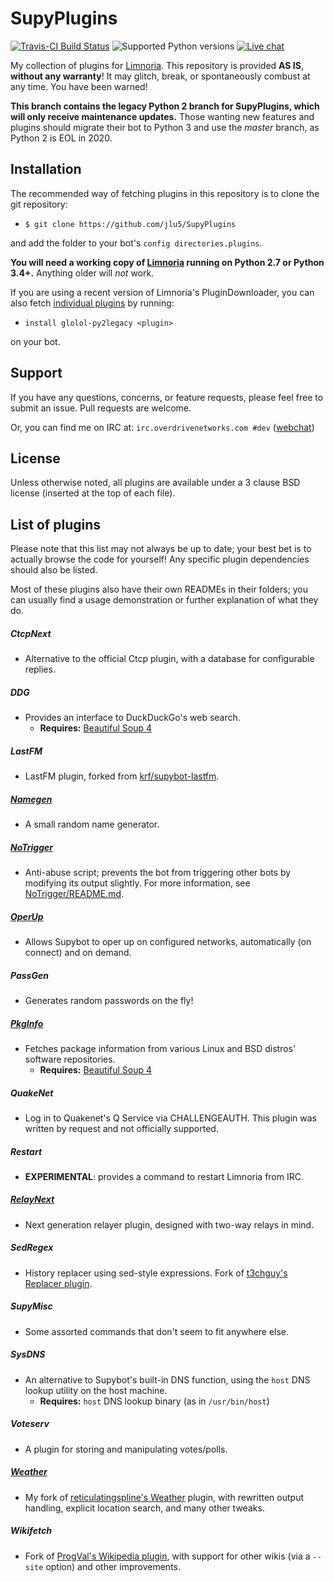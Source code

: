 # SupyPlugins

[webchatlink]: https://webchat.overdrivenetworks.com/?channels=dev

[![Travis-CI Build Status](https://travis-ci.org/jlu5/SupyPlugins.svg?branch=python2-legacy)](https://travis-ci.org/jlu5/SupyPlugins)
![Supported Python versions](https://img.shields.io/badge/python-2.7-blue.svg)
[![Live chat](https://img.shields.io/badge/IRC-live%20chat%20%C2%BB-green.svg)][webchatlink]

My collection of plugins for [Limnoria](https://github.com/ProgVal/Limnoria). This repository is provided **AS IS**, **without any warranty**! It may glitch, break, or spontaneously combust at any time. You have been warned!

**This branch contains the legacy Python 2 branch for SupyPlugins, which will only receive maintenance updates.** Those wanting new features and plugins should migrate their bot to Python 3 and use the *master* branch, as Python 2 is EOL in 2020.

## Installation
The recommended way of fetching plugins in this repository is to clone the git repository:

* `$ git clone https://github.com/jlu5/SupyPlugins`

and add the folder to your bot's `config directories.plugins`.

**You will need a working copy of [Limnoria](https://github.com/ProgVal/Limnoria) running on Python 2.7 or Python 3.4+.** Anything older will *not* work.

If you are using a recent version of Limnoria's PluginDownloader, you can also fetch [individual plugins](#list-of-plugins) by running:

* `install glolol-py2legacy <plugin>`

on your bot.

## Support
If you have any questions, concerns, or feature requests, please feel free to submit an issue. Pull requests are welcome.

Or, you can find me on IRC at: `irc.overdrivenetworks.com #dev` ([webchat][webchatlink])

## License
Unless otherwise noted, all plugins are available under a 3 clause BSD license (inserted at the top of each file).

## List of plugins
Please note that this list may not always be up to date; your best bet is to actually browse the code for yourself! Any specific plugin dependencies should also be listed.

Most of these plugins also have their own READMEs in their folders; you can usually find a usage demonstration or further explanation of what they do.

##### CtcpNext
- Alternative to the official Ctcp plugin, with a database for configurable replies.

##### DDG
- Provides an interface to DuckDuckGo's web search.
   - **Requires:** [Beautiful Soup 4](http://www.crummy.com/software/BeautifulSoup/bs4/doc/)

##### LastFM
- LastFM plugin, forked from [krf/supybot-lastfm](https://github.com/krf/supybot-lastfm).

##### [Namegen](Namegen/README.md)
- A small random name generator.

##### [NoTrigger](NoTrigger/README.md)
- Anti-abuse script; prevents the bot from triggering other bots by modifying its output slightly. For more information, see [NoTrigger/README.md](NoTrigger/README.md).

##### [OperUp](OperUp/README.md)
- Allows Supybot to oper up on configured networks, automatically (on connect) and on demand.

##### PassGen
- Generates random passwords on the fly!

##### [PkgInfo](PkgInfo/README.md)
- Fetches package information from various Linux and BSD distros' software repositories.
   - **Requires:** [Beautiful Soup 4](http://www.crummy.com/software/BeautifulSoup/bs4/doc/)

##### QuakeNet
- Log in to Quakenet's Q Service via CHALLENGEAUTH. This plugin was written by request and not officially supported.

##### Restart
- **EXPERIMENTAL**: provides a command to restart Limnoria from IRC.

##### [RelayNext](RelayNext/README.md)
- Next generation relayer plugin, designed with two-way relays in mind.

##### SedRegex
- History replacer using sed-style expressions. Fork of [t3chguy's Replacer plugin](https://github.com/t3chguy/Limnoria-Plugins/tree/master/Replacer).

##### SupyMisc
- Some assorted commands that don't seem to fit anywhere else.

##### SysDNS
- An alternative to Supybot's built-in DNS function, using the `host` DNS lookup utility on the host machine.
    * **Requires:** `host` DNS lookup binary (as in `/usr/bin/host`)

##### Voteserv
- A plugin for storing and manipulating votes/polls.

##### [Weather](Weather/README.md)
- My fork of [reticulatingspline's Weather](https://github.com/reticulatingspline/Weather) plugin, with rewritten output handling, explicit location search, and many other tweaks.

##### Wikifetch
- Fork of [ProgVal's Wikipedia plugin](https://github.com/ProgVal/Supybot-plugins), with support for other wikis (via a `--site` option) and other improvements.
